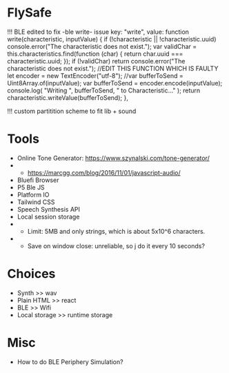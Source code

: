 # FlySafe

!!! BLE edited to fix -ble write- issue
key: "write",
value: function write(characteristic, inputValue) {
if (!characteristic || !characteristic.uuid)
console.error("The characteristic does not exist.");
var validChar = this.characteristics.find(function (char) {
return char.uuid === characteristic.uuid;
});
if (!validChar)
return console.error("The characteristic does not exist.");
//EDIT THIS FUNCTION WHICH IS FAULTY
let encoder = new TextEncoder("utf-8");
//var bufferToSend = Uint8Array.of(inputValue);
var bufferToSend = encoder.encode(inputValue);
console.log(
"Writing ",
bufferToSend,
" to Characteristic..."
);
return characteristic.writeValue(bufferToSend);
},

!!! custom partitition scheme to fit lib + sound

# Tools

- Online Tone Generator: https://www.szynalski.com/tone-generator/
- - https://marcgg.com/blog/2016/11/01/javascript-audio/
- Bluefi Browser
- P5 Ble JS
- Platform IO
- Tailwind CSS
- Speech Synthesis API
- Local session storage
- - Limit: 5MB and only strings, which is about 5x10^6 characters.
- - Save on window close: unreliable, so j do it every 10 seconds?

# Choices

- Synth >> wav
- Plain HTML >> react
- BLE >> Wifi
- Local storage >> runtime storage

# Misc

- How to do BLE Periphery Simulation?
